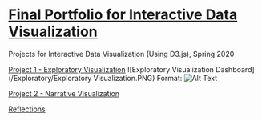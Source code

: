 # [Final Portfolio for Interactive Data Visualization](https://sheri-kamal.github.io/DATA73200-SP2020/)
Projects for Interactive Data Visualization (Using D3.js), Spring 2020

[Project 1 - Exploratory Visualization](https://sheri-kamal.github.io/DATA73200-SP2020/Exploratory/)
![Exploratory Visualization Dashboard](/Exploratory/Exploratory Visualization.PNG)
Format: ![Alt Text](url)

[Project 2 - Narrative Visualization](https://sheri-kamal.github.io/DATA73200-SP2020/Narrative/)


[Reflections]()
